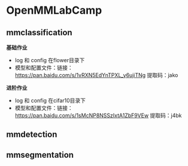 # OpenMMLabCamp
## mmclassification
__基础作业__
- log 和 config 在flower目录下
- 模型和配置文件：链接：https://pan.baidu.com/s/1vRXN5EdYnTPXL_y6ujiTNg 提取码：jako

__进阶作业__
- log 和 config 在cifar10目录下
- 模型和配置文件：链接：https://pan.baidu.com/s/1sMcNP8NSSzIxtA1ZbF9VEw 提取码：j4bk

## mmdetection


## mmsegmentation
